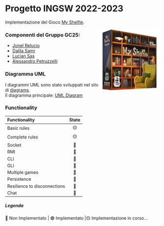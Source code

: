 
# Progetto INGSW 2022-2023

Implementazione del Gioco [My Shelfie](https://www.craniocreations.it/prodotto/my-shelfie/).

<img src="src/main/resources/publisher_material/box_noShadow.png" align="right" width="200" alt="My Shelfie" >

### Componenti del Gruppo GC25:
- [Jonel Relucio](https://github.com/jonelrelucio)
- [Dalila Samr](https://github.com/DalilaPolimi)
- [Lucian Sas](https://github.com/LucianSasPolimi) 
- [Alessandro Petruzzelli](https://github.com/AlessandroPetruzzelli) 

### Diagramma UML
I diagrammi UML sono stato sviluppati nel sito di [diagrams](https://www.diagrams.net/).  
Il diagramma principale: [UML Diagram](src/main/umlDiagram/ClassDiagram_Model.png)

### Functionality
| Functionality                | State |
|:-----------------------------|:-----:|
| Basic rules                  |  🟡   |
| Complete rules               |  🟡   |
| Socket                       |  🔴   |
| RMI                          |  🔴   |
| CLI                          |  🔴   |
| GLI                          |  🔴   |
| Multiple games               |  🔴   |
| Persistence                  |  🔴   |
| Resilience to disconnections |  🔴   |
| Chat                         |  🔴   |


##### Legenda
🔴 Non Implementato | 🟢 Implementato |🟡 Implementazione in corso...



